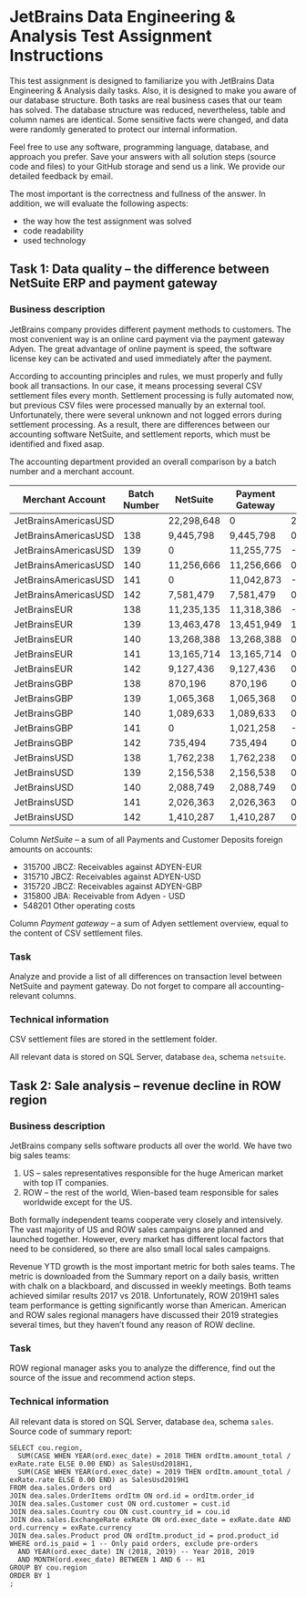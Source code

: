 # JetBrains Data Engineering & Analysis Test Assignment Instructions



This test assignment is designed to familiarize you with JetBrains Data Engineering & Analysis daily tasks. Also, it is designed to make you aware of our database structure. Both tasks are real business cases that our team has solved. The database structure was reduced, nevertheless, table and column names are identical. Some sensitive facts were changed, and data were randomly generated to protect our internal information.

Feel free to use any software, programming language, database, and approach you prefer. Save your answers with all solution steps (source code and files) to your GitHub storage and send us a link. We provide our detailed feedback by email.

The most important is the correctness and fullness of the answer. In addition, we will evaluate the following aspects:
* the way how the test assignment was solved
* code readability
* used technology

## Task 1: Data quality – the difference between NetSuite ERP and payment gateway
### Business description
JetBrains company provides different payment methods to customers. The most convenient way is an online card payment via the payment gateway Adyen. The great advantage of online payment is speed, the software license key can be activated and used immediately after the payment.

According to accounting principles and rules, we must properly and fully book all transactions. In our case, it means processing several CSV settlement files every month. Settlement processing is fully automated now, but previous CSV files were processed manually by an external tool. Unfortunately, there were several unknown and not logged errors during settlement processing. As a result, there are differences between our accounting software NetSuite, and settlement reports, which must be identified and fixed asap.

The accounting department provided an overall comparison by a batch number and a merchant account. 

|Merchant Account|Batch Number|NetSuite|Payment Gateway|Difference|
| ------------- | ------ | ------ | ------ | ------ |
|JetBrainsAmericasUSD||22,298,648|0|22,298,648|
|JetBrainsAmericasUSD|138|9,445,798|9,445,798|0|
|JetBrainsAmericasUSD|139|0|11,255,775|-11,255,775|
|JetBrainsAmericasUSD|140|11,256,666|11,256,666|0|
|JetBrainsAmericasUSD|141|0|11,042,873|-11,042,873|
|JetBrainsAmericasUSD|142|7,581,479|7,581,479|0|
|JetBrainsEUR|138|11,235,135|11,318,386|-83,251|
|JetBrainsEUR|139|13,463,478|13,451,949|11,529|
|JetBrainsEUR|140|13,268,388|13,268,388|0|
|JetBrainsEUR|141|13,165,714|13,165,714|0|
|JetBrainsEUR|142|9,127,436|9,127,436|0|
|JetBrainsGBP|138|870,196|870,196|0|
|JetBrainsGBP|139|1,065,368|1,065,368|0|
|JetBrainsGBP|140|1,089,633|1,089,633|0|
|JetBrainsGBP|141|0|1,021,258|-1,021,258|
|JetBrainsGBP|142|735,494|735,494|0|
|JetBrainsUSD|138|1,762,238|1,762,238|0|
|JetBrainsUSD|139|2,156,538|2,156,538|0|
|JetBrainsUSD|140|2,088,749|2,088,749|0|
|JetBrainsUSD|141|2,026,363|2,026,363|0|
|JetBrainsUSD|142|1,410,287|1,410,287|0|

Column *NetSuite* – a sum of all Payments and Customer Deposits foreign amounts on accounts:
* 315700 JBCZ: Receivables against ADYEN-EUR
* 315710 JBCZ: Receivables against ADYEN-USD
* 315720 JBCZ: Receivables against ADYEN-GBP
* 315800 JBA: Receivable from Adyen - USD
* 548201 Other operating costs

Column *Payment gateway* – a sum of Adyen settlement overview, equal to the content of CSV settlement files.
### Task
Analyze and provide a list of all differences on transaction level between NetSuite and payment gateway. Do not forget to compare all accounting-relevant columns.

### Technical information
CSV settlement files are stored in the settlement folder.

All relevant data is stored on SQL Server, database `dea`, schema `netsuite`.

## Task 2: Sale analysis – revenue decline in ROW region
### Business description
JetBrains company sells software products all over the world. We have two big sales teams:

1) US – sales representatives responsible for the huge American market with top IT companies.
2) ROW – the rest of the world, Wien-based team responsible for sales worldwide except for the US.

Both formally independent teams cooperate very closely and intensively. The vast majority of US and ROW sales campaigns are planned and launched together. However, every market has different local factors that need to be considered, so there are also small local sales campaigns.

Revenue YTD growth is the most important metric for both sales teams. The metric is downloaded from the Summary report on a daily basis, written with chalk on a blackboard, and discussed in weekly meetings. Both teams achieved similar results 2017 vs 2018. Unfortunately, ROW 2019H1 sales team performance is getting significantly worse than American. American and ROW sales regional managers have discussed their 2019 strategies several times, but they haven’t found any reason of ROW decline.

### Task
ROW regional manager asks you to analyze the difference, find out the source of the issue and recommend action steps.
### Technical information
All relevant data is stored on SQL Server, database `dea`, schema `sales`. Source code of summary report:
```
SELECT cou.region,
  SUM(CASE WHEN YEAR(ord.exec_date) = 2018 THEN ordItm.amount_total / exRate.rate ELSE 0.00 END) as SalesUsd2018H1,
  SUM(CASE WHEN YEAR(ord.exec_date) = 2019 THEN ordItm.amount_total / exRate.rate ELSE 0.00 END) as SalesUsd2019H1
FROM dea.sales.Orders ord
JOIN dea.sales.OrderItems ordItm ON ord.id = ordItm.order_id
JOIN dea.sales.Customer cust ON ord.customer = cust.id
JOIN dea.sales.Country cou ON cust.country_id = cou.id
JOIN dea.sales.ExchangeRate exRate ON ord.exec_date = exRate.date AND ord.currency = exRate.currency
JOIN dea.sales.Product prod ON ordItm.product_id = prod.product_id
WHERE ord.is_paid = 1 -- Only paid orders, exclude pre-orders
  AND YEAR(ord.exec_date) IN (2018, 2019) -- Year 2018, 2019
  AND MONTH(ord.exec_date) BETWEEN 1 AND 6 -- H1
GROUP BY cou.region
ORDER BY 1
;
```
